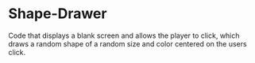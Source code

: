 # Shape-Drawer
Code that displays a blank screen and allows the player to click, which draws a random shape of a random size and color centered on the users click.
